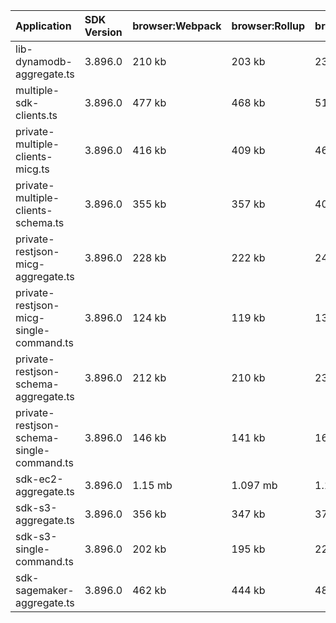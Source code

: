 | Application                               | SDK Version | browser:Webpack | browser:Rollup | browser:EsBuild |
| :---------------------------------------- | :---------- | :-------------- | :------------- | :-------------- |
| lib-dynamodb-aggregate.ts                 | 3.896.0     | 210 kb          | 203 kb         | 231 kb          |
| multiple-sdk-clients.ts                   | 3.896.0     | 477 kb          | 468 kb         | 513 kb          |
| private-multiple-clients-micg.ts          | 3.896.0     | 416 kb          | 409 kb         | 460 kb          |
| private-multiple-clients-schema.ts        | 3.896.0     | 355 kb          | 357 kb         | 401 kb          |
| private-restjson-micg-aggregate.ts        | 3.896.0     | 228 kb          | 222 kb         | 247 kb          |
| private-restjson-micg-single-command.ts   | 3.896.0     | 124 kb          | 119 kb         | 139 kb          |
| private-restjson-schema-aggregate.ts      | 3.896.0     | 212 kb          | 210 kb         | 232 kb          |
| private-restjson-schema-single-command.ts | 3.896.0     | 146 kb          | 141 kb         | 163 kb          |
| sdk-ec2-aggregate.ts                      | 3.896.0     | 1.15 mb         | 1.097 mb       | 1.143 mb        |
| sdk-s3-aggregate.ts                       | 3.896.0     | 356 kb          | 347 kb         | 378 kb          |
| sdk-s3-single-command.ts                  | 3.896.0     | 202 kb          | 195 kb         | 221 kb          |
| sdk-sagemaker-aggregate.ts                | 3.896.0     | 462 kb          | 444 kb         | 481 kb          |
